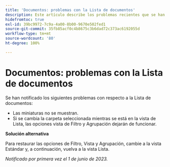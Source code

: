 ```yaml
---
title: 'Documentos: problemas con la Lista de documentos'
description: Este artículo describe los problemas recientes que se han notificado con respecto a la Lista de documentos.
hidefromtoc: true
exl-id: 39bc9972-7c9a-4a00-8b00-9670e502fed1
source-git-commit: 35fb85acf0c4b8675c3b6dad72c373ac6192055d
workflow-type: tm+mt
source-wordcount: '80'
ht-degree: 100%

---
```


# Documentos: problemas con la Lista de documentos

<!--This article is on the WF and WFP TOCs. Valid issue, won't fix (Won't fix tab).-->

Se han notificado los siguientes problemas con respecto a la Lista de documentos:

* Las miniaturas no se muestran.
* Si se cambia la carpeta seleccionada mientras se está en la vista de Lista, las opciones vista de Filtro y Agrupación dejarán de funcionar.

**Solución alternativa**

Para restaurar las opciones de Filtro, Vista y Agrupación, cambie a la vista Estándar y, a continuación, vuelva a la vista Lista.

_Notificado por primera vez el 1 de junio de 2023._
